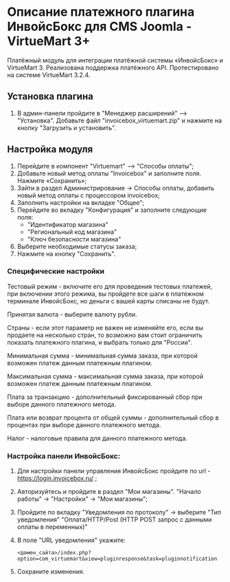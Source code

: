 # Описание платежного плагина ИнвойсБокс для CMS Joomla - VirtueMart 3+

Платёжный модуль для интеграции платёжной системы «ИнвойсБокс» и VirtueMart 3. Реализована поддержка платёжного API. Протестировано на системе VirtueMart 3.2.4.

## Установка плагина

1. В админ-панели пройдите в "Менеджер расширений" —> "Установка". Добавьте файл "invoicebox_virtuemart.zip" и нажмите на кнопку "Загрузить и установить".

## Настройка модуля
1. Перейдите в компонент "Virtuemart" —> "Способы оплаты";
1. Добавьте новый метод оплаты "Invoicebox" и заполните поля. Нажмите «Сохранить»;
1. Зайти в раздел Администрирование -> Способы оплаты, добавить новый метод оплаты с процессором invoicebox;
1. Заполнить настройки на вкладке "Общее";
1. Перейдите во вкладку "Конфигурация" и заполните следующие поля:
    - "Идентификатор магазина"
    - "Региональный код магазина"
    - "Ключ безопасности магазина"
1. Выберите необходимые статусы заказа;
1. Нажмите на кнопку "Сохранить".

### Специфические настройки 

Тестовый режим - включите его для проведения тестовых платежей, при включении этого режима, вы пройдете все шаги в платежном терминале ИнвойсБокс, но деньги с вашей карты списаны не будут.

Принятая валюта  - выберите валюту рубли.

Страны - если этот параметр не важен не изменяйте его, если вы продаете на несколько стран, то возможно вам стоит ограничить показать платежного плагина, и выбрать только для "России".

Минимальная сумма - минимальная сумма заказа, при которой возможен платеж данным платежным плагином.

Максимальная сумма - максимальная сумма заказа, при которой возможен платеж данным платежным плагином.

Плата за транзакцию - дополнительный фиксированный сбор при выборе данного платежного метода.

Плата или возврат процента от общей суммы - дополнительный сбор в процентах при выборе данного платежного метода.

Налог - налоговые правила для данного платежного метода.

### Настройка панели ИнвойсБокс:

1. Для настройки панели управления ИнвойсБокс пройдите по url - https://login.invoicebox.ru/ ;
1. Авторизуйтесь и пройдите в раздел "Мои магазины". "Начало работы" -> "Настройки" -> "Мои магазины";
1. Пройдите по вкладку "Уведомления по протоколу" -> выберите "Тип уведомления" "Оплата/HTTP/Post (HTTP POST запрос с данными оплаты в переменных)"
1. В поле "URL уведомления" укажите:

    `<домен_сайта>/index.php?option=com_virtuemart&view=pluginresponse&task=pluginnotification`

1. Сохраните изменения.